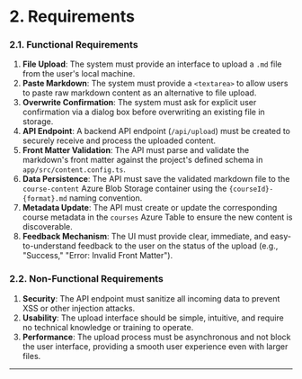 # 2. Requirements

### 2.1. Functional Requirements
1.  **File Upload**: The system must provide an interface to upload a `.md` file from the user's local machine.
2.  **Paste Markdown**: The system must provide a `<textarea>` to allow users to paste raw markdown content as an alternative to file upload.
3.  **Overwrite Confirmation**: The system must ask for explicit user confirmation via a dialog box before overwriting an existing file in storage.
4.  **API Endpoint**: A backend API endpoint (`/api/upload`) must be created to securely receive and process the uploaded content.
5.  **Front Matter Validation**: The API must parse and validate the markdown's front matter against the project's defined schema in `app/src/content.config.ts`.
6.  **Data Persistence**: The API must save the validated markdown file to the `course-content` Azure Blob Storage container using the `{courseId}-{format}.md` naming convention.
7.  **Metadata Update**: The API must create or update the corresponding course metadata in the `courses` Azure Table to ensure the new content is discoverable.
8.  **Feedback Mechanism**: The UI must provide clear, immediate, and easy-to-understand feedback to the user on the status of the upload (e.g., "Success," "Error: Invalid Front Matter").

### 2.2. Non-Functional Requirements
1.  **Security**: The API endpoint must sanitize all incoming data to prevent XSS or other injection attacks.
2.  **Usability**: The upload interface should be simple, intuitive, and require no technical knowledge or training to operate.
3.  **Performance**: The upload process must be asynchronous and not block the user interface, providing a smooth user experience even with larger files.

---
